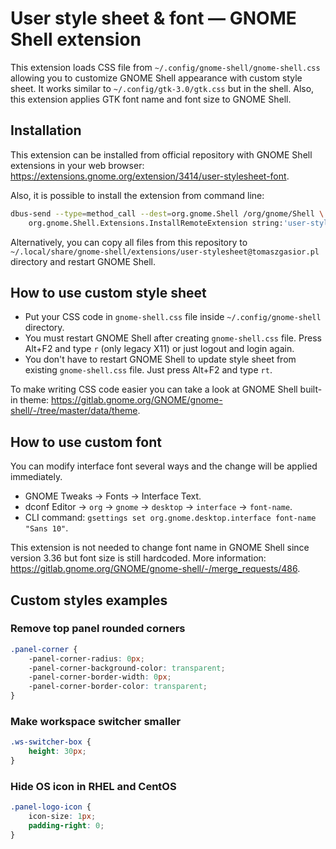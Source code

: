 User style sheet & font — GNOME Shell extension
===

This extension loads CSS file from `~/.config/gnome-shell/gnome-shell.css`
allowing you to customize GNOME Shell appearance with custom style sheet.
It works similar to `~/.config/gtk-3.0/gtk.css` but in the shell.
Also, this extension applies GTK font name and font size to GNOME Shell.

Installation
---

This extension can be installed from official repository with GNOME Shell
extensions in your web browser:
https://extensions.gnome.org/extension/3414/user-stylesheet-font.

Also, it is possible to install the extension from command line:

```bash
dbus-send --type=method_call --dest=org.gnome.Shell /org/gnome/Shell \
    org.gnome.Shell.Extensions.InstallRemoteExtension string:'user-stylesheet@tomaszgasior.pl'
```

Alternatively, you can copy all files from this repository to
`~/.local/share/gnome-shell/extensions/user-stylesheet@tomaszgasior.pl`
directory and restart GNOME Shell.

How to use custom style sheet
---

* Put your CSS code in `gnome-shell.css` file inside `~/.config/gnome-shell` directory.
* You must restart GNOME Shell after creating `gnome-shell.css` file.
  Press Alt+F2 and type `r` (only legacy X11) or just logout and login again.
* You don't have to restart GNOME Shell to update style sheet from existing
  `gnome-shell.css` file. Just press Alt+F2 and type `rt`.

To make writing CSS code easier you can take a look at GNOME Shell built-in theme:
https://gitlab.gnome.org/GNOME/gnome-shell/-/tree/master/data/theme.

How to use custom font
---

You can modify interface font several ways and the change will be applied immediately.

* GNOME Tweaks → Fonts → Interface Text.
* dconf Editor → `org` → `gnome` → `desktop` → `interface` → `font-name`.
* CLI command: `gsettings set org.gnome.desktop.interface font-name "Sans 10"`.

This extension is not needed to change font name in GNOME Shell since
version 3.36 but font size is still hardcoded. More information:
https://gitlab.gnome.org/GNOME/gnome-shell/-/merge_requests/486.

Custom styles examples
---

### Remove top panel rounded corners

```css
.panel-corner {
    -panel-corner-radius: 0px;
    -panel-corner-background-color: transparent;
    -panel-corner-border-width: 0px;
    -panel-corner-border-color: transparent;
}
```

### Make workspace switcher smaller

```css
.ws-switcher-box {
    height: 30px;
}
```

### Hide OS icon in RHEL and CentOS

```css
.panel-logo-icon {
    icon-size: 1px;
    padding-right: 0;
}
```
